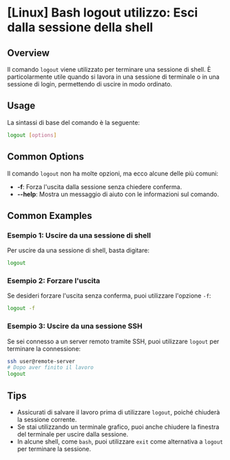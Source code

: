 # [Linux] Bash logout utilizzo: Esci dalla sessione della shell

## Overview
Il comando `logout` viene utilizzato per terminare una sessione di shell. È particolarmente utile quando si lavora in una sessione di terminale o in una sessione di login, permettendo di uscire in modo ordinato.

## Usage
La sintassi di base del comando è la seguente:

```bash
logout [options]
```

## Common Options
Il comando `logout` non ha molte opzioni, ma ecco alcune delle più comuni:

- **-f**: Forza l'uscita dalla sessione senza chiedere conferma.
- **--help**: Mostra un messaggio di aiuto con le informazioni sul comando.

## Common Examples

### Esempio 1: Uscire da una sessione di shell
Per uscire da una sessione di shell, basta digitare:

```bash
logout
```

### Esempio 2: Forzare l'uscita
Se desideri forzare l'uscita senza conferma, puoi utilizzare l'opzione `-f`:

```bash
logout -f
```

### Esempio 3: Uscire da una sessione SSH
Se sei connesso a un server remoto tramite SSH, puoi utilizzare `logout` per terminare la connessione:

```bash
ssh user@remote-server
# Dopo aver finito il lavoro
logout
```

## Tips
- Assicurati di salvare il lavoro prima di utilizzare `logout`, poiché chiuderà la sessione corrente.
- Se stai utilizzando un terminale grafico, puoi anche chiudere la finestra del terminale per uscire dalla sessione.
- In alcune shell, come `bash`, puoi utilizzare `exit` come alternativa a `logout` per terminare la sessione.